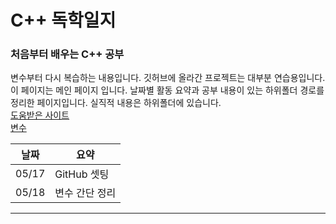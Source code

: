# C++ 독학일지
### 처음부터 배우는 C++ 공부
변수부터 다시 복습하는 내용입니다. 깃허브에 올라간 프로젝트는 대부분 연습용입니다.  
이 페이지는 메인 페이지 입니다. 날짜별 활동 요약과 공부 내용이 있는 하위폴더 경로를 정리한 페이지입니다. 실직적 내용은 하위폴더에 있습니다.  
[도움받은 사이트](soen.kr)  
[변수](./공부내용/변수/변수.md)  



| 날짜 | 요약 |
|------|------|
|05/17|GitHub 셋팅|
|05/18|변수 간단 정리|
---
